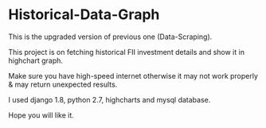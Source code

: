 # Historical-Data-Graph

This is the upgraded version of previous one (Data-Scraping).

This project is on fetching historical FII investment details and show it in highchart graph.

Make sure you have high-speed internet otherwise it may not work properly & may return unexpected results.

I used django 1.8, python 2.7, highcharts and mysql database.

Hope you will like it.
